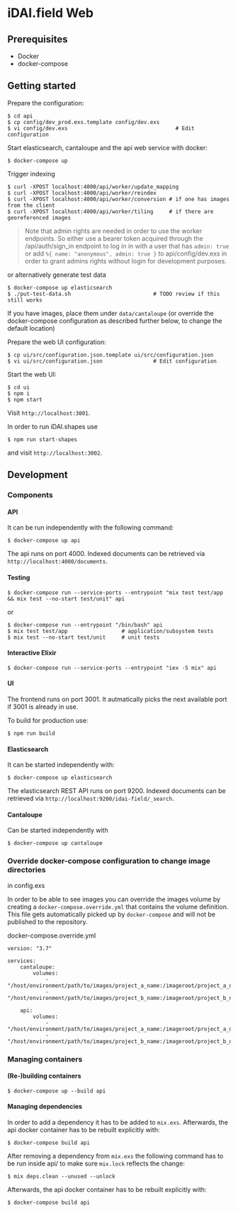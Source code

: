 # iDAI.field Web

## Prerequisites

* Docker
* docker-compose

## Getting started

Prepare the configuration:

    $ cd api
    $ cp config/dev_prod.exs.template config/dev.exs
    $ vi config/dev.exs                                  # Edit configuration

Start elasticsearch, cantaloupe and the api web service with docker:

    $ docker-compose up

Trigger indexing

    $ curl -XPOST localhost:4000/api/worker/update_mapping
    $ curl -XPOST localhost:4000/api/worker/reindex
    $ curl -XPOST localhost:4000/api/worker/conversion # if one has images from the client
    $ curl -XPOST localhost:4000/api/worker/tiling     # if there are georeferenced images

> Note that admin rights are needed in order to use the worker endpoints.
> So either use a bearer token acquired through the /api/auth/sign_in
> endpoint to log in in with a user that has `admin: true`
> or add `%{ name: "anonymous", admin: true }` to api/config/dev.exs in order
> to grant admins rights without login for development purposes.
    
or alternatively generate test data

    $ docker-compose up elasticsearch
    $ ./put-test-data.sh                          # TODO review if this still works
    
If you have images, place them under `data/cantaloupe` (or override the docker-compose configuration as described further below, to change the default location)

Prepare the web UI configuration:

    $ cp ui/src/configuration.json.template ui/src/configuration.json
    $ vi ui/src/configuration.json                # Edit configuration

Start the web UI:

    $ cd ui
    $ npm i
    $ npm start

Visit `http://localhost:3001`.

In order to run iDAI.shapes use

    $ npm run start-shapes

and visit  `http://localhost:3002`.

## Development

### Components

#### API

It can be run independently with the following command:

    $ docker-compose up api
    
The api runs on port 4000. Indexed documents can be retrieved via `http://localhost:4000/documents`.

#### Testing

    $ docker-compose run --service-ports --entrypoint "mix test test/app && mix test --no-start test/unit" api

or
 
    $ docker-compose run --entrypoint "/bin/bash" api
    $ mix test test/app                 # application/subsystem tests
    $ mix test --no-start test/unit     # unit tests

#### Interactive Elixir

    $ docker-compose run --service-ports --entrypoint "iex -S mix" api

#### UI

The frontend runs on port 3001. It autmatically picks the next available port if 3001 is already in use.

To build for production use:

    $ npm run build

#### Elasticsearch

It can be started independently with:

    $ docker-compose up elasticsearch
    
The elasticsearch REST API runs on port 9200. Indexed documents can be retrieved via
`http://localhost:9200/idai-field/_search`.

#### Cantaloupe

Can be started independently with

    $ docker-compose up cantaloupe
    
### Override docker-compose configuration to change image directories

in config.exs

In order to be able to see images you can override the images volume by creating
a `docker-compose.override.yml` that contains the volume definition. This
file gets automatically picked up by `docker-compose` and will not be published
to the repository.

docker-compose.override.yml

    version: "3.7"
    
    services:
        cantaloupe:
            volumes:
                - "/host/environment/path/to/images/project_a_name:/imageroot/project_a_name"
                - "/host/environment/path/to/images/project_b_name:/imageroot/project_b_name"
            
        api:    
            volumes:
                - "/host/environment/path/to/images/project_a_name:/imageroot/project_a_name"
                - "/host/environment/path/to/images/project_b_name:/imageroot/project_b_name"
            
### Managing containers
            
#### (Re-)building containers

    $ docker-compose up --build api

#### Managing dependencies

In order to add a dependency it has to be added to `mix.exs`. Afterwards, the api docker container
has to be rebuilt explicitly with:

    $ docker-compose build api

After removing a dependency from `mix.exs` the following command has to be run inside api/ to make
sure `mix.lock` reflects the change:

    $ mix deps.clean --unused --unlock

Afterwards, the api docker container has to be rebuilt explicitly with:

    $ docker-compose build api
